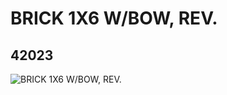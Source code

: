 # BRICK 1X6 W/BOW, REV.
## 42023
![BRICK 1X6 W/BOW, REV.](https://lc-www-live-s.legocdn.com/media/bricks/5/2/4160403.jpg)